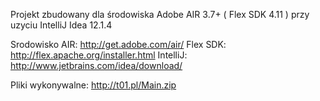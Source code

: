 Projekt zbudowany dla środowiska Adobe AIR 3.7+ ( Flex SDK 4.11 ) przy uzyciu IntelliJ Idea 12.1.4

Srodowisko AIR: http://get.adobe.com/air/
Flex SDK: http://flex.apache.org/installer.html
IntelliJ: http://www.jetbrains.com/idea/download/

Pliki wykonywalne: http://t01.pl/Main.zip